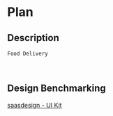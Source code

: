 # Plan

## Description

    Food Delivery

<br />

## Design Benchmarking

[saasdesign - UI Kit](<https://www.figma.com/file/rTyTkkWMfe1unbiLiwoeP3/Food-Delivery-UI---Free-(Copy)?node-id=0%3A1>)
